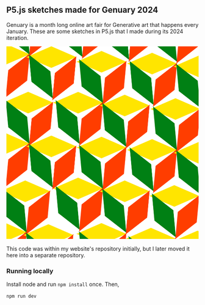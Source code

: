 ## P5.js sketches made for Genuary 2024

Genuary is a month long online art fair for Generative art that happens every
January. These are some sketches in P5.js that I made during its 2024 iteration.

![Preview image](src/preview.png)

This code was within my website's repository initially, but I later moved it
here into a separate repository.

### Running locally

Install node and run `npm install` once. Then,

```sh
npm run dev
```
